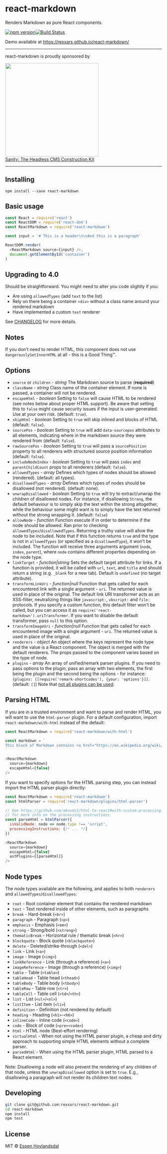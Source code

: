 # react-markdown

Renders Markdown as pure React components.

[![npm version](https://img.shields.io/npm/v/react-markdown.svg?style=flat-square)](https://www.npmjs.com/package/react-markdown)[![Build Status](https://img.shields.io/travis/rexxars/react-markdown/master.svg?style=flat-square)](https://travis-ci.org/rexxars/react-markdown)

Demo available at https://rexxars.github.io/react-markdown/

---

react-markdown is proudly sponsored by

<a href="https://www.sanity.io/?utm_source=GitHub&utm_campaign=react-markdown" rel="nofollow" target="_blank">
  <img src="https://www.sanity.io/static/images/logo_red.svg?v=2" width="300"><br />
  Sanity: The Headless CMS Construction Kit
</a>

---

## Installing

```
npm install --save react-markdown
```

## Basic usage

```js
const React = require('react')
const ReactDOM = require('react-dom')
const ReactMarkdown = require('react-markdown')

const input = '# This is a header\n\nAnd this is a paragraph'

ReactDOM.render(
  <ReactMarkdown source={input} />,
  document.getElementById('container')
)
```

## Upgrading to 4.0

Should be straightforward. You might need to alter you code slightly if you:
- Are using `allowedTypes` (add `text` to the list)
- Rely on there being a container `<div>` without a class name around your rendered markdown
- Have implemented a custom `text` renderer

See [CHANGELOG](CHANGELOG.md) for more details. 

## Notes

If you don't need to render HTML, this component does not use `dangerouslySetInnerHTML` at all -
this is a Good Thing™.

## Options

* `source` or `children` - _string_ The Markdown source to parse (**required**)
* `className` - _string_ Class name of the container element. If none is passed, a container will not be rendered.
* `escapeHtml` - _boolean_ Setting to `false` will cause HTML to be rendered (see notes below about proper HTML support). Be aware that setting this to `false` might cause security issues if the
  input is user-generated. Use at your own risk. (default: `true`).
* `skipHtml` - _boolean_ Setting to `true` will skip inlined and blocks of HTML (default: `false`).
* `sourcePos` - _boolean_ Setting to `true` will add `data-sourcepos` attributes to all elements,
  indicating where in the markdown source they were rendered from (default: `false`).
* `rawSourcePos` - _boolean_ Setting to `true` will pass a `sourcePosition` property to all renderers with structured source position information (default: `false`).
* `includeNodeIndex` - _boolean_ Setting to `true` will pass `index` and `parentChildCount` props to all renderers (default: `false`).
* `allowedTypes` - _array_ Defines which types of nodes should be allowed (rendered). (default: all
  types).
* `disallowedTypes` - _array_ Defines which types of nodes should be disallowed (not rendered).
  (default: none).
* `unwrapDisallowed` - _boolean_ Setting to `true` will try to extract/unwrap the children of
  disallowed nodes. For instance, if disallowing `Strong`, the default behaviour is to simply skip
  the text within the strong altogether, while the behaviour some might want is to simply have the
  text returned without the strong wrapping it. (default: `false`)
* `allowNode` - _function_ Function execute if in order to determine if the node should be allowed.
  Ran prior to checking `allowedTypes`/`disallowedTypes`. Returning a truthy value will allow the
  node to be included. Note that if this function returns `true` and the type is not in
  `allowedTypes` (or specified as a `disallowedType`), it won't be included. The function will
  receive three arguments argument (`node`, `index`, `parent`), where `node` contains different
  properties depending on the node type.
* `linkTarget` - _function|string_ Sets the default target attribute for links. If a function is
  provided, it will be called with `url`, `text`, and `title` and should return a string
  (e.g. `_blank` for a new tab). Default is `undefined` (no target attribute).
* `transformLinkUri` - _function|null_ Function that gets called for each encountered link with a
  single argument - `uri`. The returned value is used in place of the original. The default link URI
  transformer acts as an XSS-filter, neutralizing things like `javascript:`, `vbscript:` and `file:`
  protocols. If you specify a custom function, this default filter won't be called, but you can
  access it as `require('react-markdown').uriTransformer`. If you want to disable the default
  transformer, pass `null` to this option.
* `transformImageUri` - _function|null_ Function that gets called for each encountered image with a
  single argument - `uri`. The returned value is used in place of the original.
* `renderers` - _object_ An object where the keys represent the node type and the value is a React
  component. The object is merged with the default renderers. The props passed to the component
  varies based on the type of node.
* `plugins` - _array_ An array of unified/remark parser plugins. If you need to pass options to the plugin, pass an array with two elements, the first being the plugin and the second being the options - for instance: `{plugins: [[require('remark-shortcodes'), {your: 'options'}]]`. (default: `[]`) Note that [not all plugins can be used](https://github.com/rexxars/react-markdown/issues/188#issuecomment-404710893).

## Parsing HTML

If you are in a trusted environment and want to parse and render HTML, you will want to use the `html-parser` plugin. For a default configuration, import `react-markdown/with-html` instead of the default:

```js
const ReactMarkdown = require('react-markdown/with-html')

const markdown = `
This block of Markdown contains <a href="https://en.wikipedia.org/wiki/HTML">HTML</a>, and will require the <code>html-parser</code> AST plugin to be loaded, in addition to setting the <code class="prop">escapeHtml</code> property to false.
`

<ReactMarkdown
  source={markdown}
  escapeHtml={false}
/>
```

If you want to specify options for the HTML parsing step, you can instead import the HTML parser plugin directly:

```js
const ReactMarkdown = require('react-markdown')
const htmlParser = require('react-markdown/plugins/html-parser')

// See https://github.com/aknuds1/html-to-react#with-custom-processing-instructions
// for more info on the processing instructions
const parseHtml = htmlParser({
  isValidNode: node => node.type !== 'script',
  processingInstructions: [/* ... */]
})

<ReactMarkdown
  source={markdown}
  escapeHtml={false}
  astPlugins={[parseHtml]}
/>
```

## Node types

The node types available are the following, and applies to both `renderers` and
`allowedTypes`/`disallowedTypes`:

* `root` - Root container element that contains the rendered markdown
* `text` - Text rendered inside of other elements, such as paragraphs
* `break` - Hard-break (`<br>`)
* `paragraph` - Paragraph (`<p>`)
* `emphasis` - Emphasis (`<em>`)
* `strong` - Strong/bold (`<strong>`)
* `thematicBreak` - Horizontal rule / thematic break (`<hr>`)
* `blockquote` - Block quote (`<blockquote>`)
* `delete` - Deleted/strike-through (`<del>`)
* `link` - Link (`<a>`)
* `image` - Image (`<img>`)
* `linkReference` - Link (through a reference) (`<a>`)
* `imageReference` - Image (through a reference) (`<img>`)
* `table` - Table (`<table>`)
* `tableHead` - Table head (`<thead>`)
* `tableBody` - Table body (`<tbody>`)
* `tableRow` - Table row (`<tr>`)
* `tableCell` - Table cell (`<td>`/`<th>`)
* `list` - List (`<ul>`/`<ol>`)
* `listItem` - List item (`<li>`)
* `definition` - Definition (not rendered by default)
* `heading` - Heading (`<h1>`-`<h6>`)
* `inlineCode` - Inline code (`<code>`)
* `code` - Block of code (`<pre><code>`)
* `html` - HTML node (Best-effort rendering)
* `virtualHtml` - When not using the HTML parser plugin, a cheap and dirty approach to supporting simple HTML elements without a complete parser.
* `parsedHtml` - When using the HTML parser plugin, HTML parsed to a React element.

Note: Disallowing a node will also prevent the rendering of any children of that node, unless the
`unwrapDisallowed` option is set to `true`. E.g., disallowing a paragraph will not render its
children text nodes.

## Developing

```bash
git clone git@github.com:rexxars/react-markdown.git
cd react-markdown
npm install
npm test
```

## License

MIT © [Espen Hovlandsdal](https://espen.codes/)

